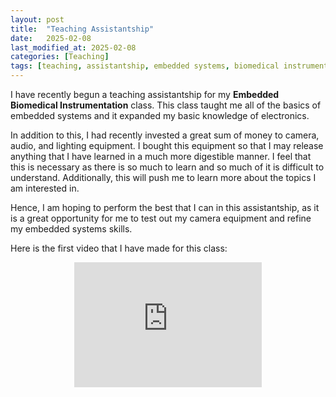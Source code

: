 ```yaml
---
layout: post
title:  "Teaching Assistantship"
date:   2025-02-08
last_modified_at: 2025-02-08
categories: [Teaching]
tags: [teaching, assistantship, embedded systems, biomedical instrumentation, video production]
---
```


I have recently begun a teaching assistantship for my **Embedded Biomedical Instrumentation** class. This class taught me all of the basics of embedded systems and it expanded my basic knowledge of electronics. 


In addition to this, I had recently invested a great sum of money to camera, audio, and lighting equipment. I bought this equipment so that I may release anything that I have learned in a much more digestible manner. I feel that this is necessary as there is so much to learn and so much of it is difficult to understand. Additionally, this will push me to learn more about the topics I am interested in.


Hence, I am hoping to perform the best that I can in this assistantship, as it is a great opportunity for me to test out my camera equipment and refine my embedded systems skills.

Here is the first video that I have made for this class:

<div align="center">
  <iframe width="300" height="200" src="https://www.youtube.com/embed/_RbQUdtpEmE" frameborder="0" allowfullscreen></iframe>
</div>